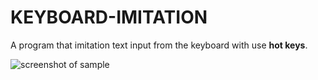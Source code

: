 # KEYBOARD-IMITATION
<p>A program that imitation text input from the keyboard with use <b>hot keys</b>.</p>

![screenshot of sample](https://jconwn.stripocdn.email/content/guids/CABINET_24473ca695eae073c5cb0d54a22aa835/images/photo_20220412_140931.jpeg)
